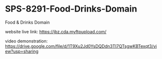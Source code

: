 # SPS-8291-Food-Drinks-Domain
Food &amp; Drinks Domain

website live link: https://jbz.cda.myftpupload.com/

 video demonstration: https://drive.google.com/file/d/1T9Xu2Jd0YsDQDdn3TI7QTsgwKBTexqt3/view?usp=sharing
